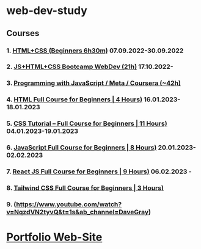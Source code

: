 # web-dev-study

## Courses

### 1. [HTML+CSS (Beginners 6h30m)](https://www.youtube.com/watch?v=G3e-cpL7ofc&t=1046s&ab_channel=SuperSimpleDev) 07.09.2022-30.09.2022

### 2. [JS+HTML+CSS Bootcamp WebDev (21h)](https://www.youtube.com/watch?v=zJSY8tbf_ys&ab_channel=freeCodeCamp.org) 17.10.2022-

### 3. [Programming with JavaScript / Meta / Coursera (~42h)](https://www.coursera.org/learn/programming-with-javascript)

### 4. [HTML Full Course for Beginners | 4 Hours)](https://www.youtube.com/watch?v=mJgBOIoGihA&list=PL0Zuz27SZ-6OlAwitnFUubtE93DO-l0vu&index=14&t=30s&ab_channel=DaveGray) 16.01.2023-18.01.2023

### 5. [CSS Tutorial – Full Course for Beginners | 11 Hours)](https://www.youtube.com/watch?v=OXGznpKZ_sA&list=RDCMUC8butISFwT-Wl7EV0hUK0BQ&start_radio=1&t=31962s&ab_channel=freeCodeCamp.org) 04.01.2023-19.01.2023

### 6. [JavaScript Full Course for Beginners | 8 Hours)](https://www.youtube.com/watch?v=EfAl9bwzVZk&t=5s&ab_channel=DaveGray) 20.01.2023-02.02.2023

### 7. [React JS Full Course for Beginners | 9 Hours)](https://www.youtube.com/watch?v=RVFAyFWO4go&t=3s&ab_channel=DaveGray) 06.02.2023 - 

### 8. [Tailwind CSS Full Course for Beginners | 3 Hours)](https://www.youtube.com/watch?v=lCxcTsOHrjo&ab_channel=DaveGray)

### 9. (https://www.youtube.com/watch?v=NqzdVN2tyvQ&t=1s&ab_channel=DaveGray)

# [Portfolio Web-Site](https://olha-zolotarchuk.github.io/web-dev-study/public)